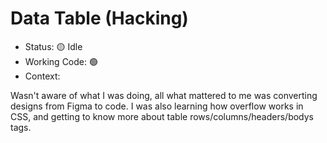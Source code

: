 # Data Table (Hacking)

- Status: 🟡 Idle
- Working Code: 🟢
- Context:

Wasn't aware of what I was doing, all what mattered to me was converting designs from Figma to code.
I was also learning how overflow works in CSS, and getting to know more about table rows/columns/headers/bodys tags.
